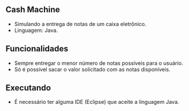 Cash Machine 
----------
 *	Simulando a entrega de notas de um caixa eletrônico.
 *	Linguagem: Java.

Funcionalidades
---------
 *	Sempre entregar o menor número de notas possíveis para o usuário.
 *	Só é possível sacar o valor solicitado com as notas disponíveis.

Executando
---------
 *	É necessário ter alguma IDE (Eclipse) que aceite a linguagem Java.
